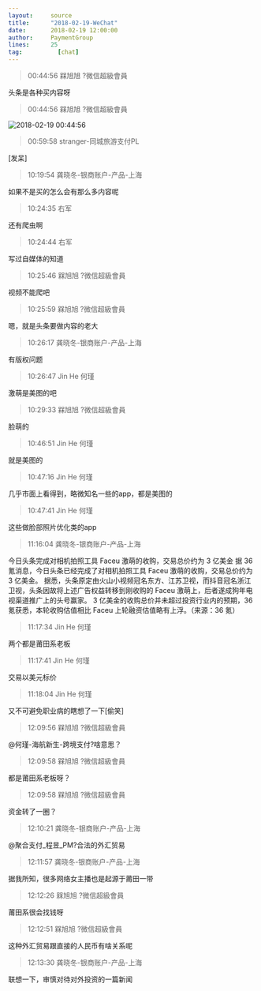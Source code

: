 ```yaml
---
layout:     source 
title:      "2018-02-19-WeChat"
date:       2018-02-19 12:00:00
author:     PaymentGroup
lines:      25 
tag:		  [chat]
---
```

> 00:44:56  槑旭旭 ?微信超級會員  
   
头条是各种买内容呀  
   
> 00:44:56  槑旭旭 ?微信超級會員  
   
![2018-02-19 00:44:56](http://static.cocolian.org/img/20180219_004456.png) 
   
> 00:59:58  stranger-同城旅游支付PL  
   
[发呆]  
   
> 10:19:54  龚晓冬-银商账户-产品-上海  
   
如果不是买的怎么会有那么多内容呢  
   
> 10:24:35  右军  
   
还有爬虫啊  
   
> 10:24:44  右军  
   
写过自媒体的知道  
   
> 10:25:46  槑旭旭 ?微信超級會員  
   
视频不能爬吧  
   
> 10:25:59  槑旭旭 ?微信超級會員  
   
嗯，就是头条要做内容的老大  
   
> 10:26:17  龚晓冬-银商账户-产品-上海  
   
有版权问题  
   
> 10:26:47  Jin He 何瑾  
   
激萌是美图的吧  
   
> 10:29:33  槑旭旭 ?微信超級會員  
   
脸萌的  
   
> 10:46:51  Jin He 何瑾  
   
就是美图的  
   
> 10:47:16  Jin He 何瑾  
   
几乎市面上看得到，略微知名一些的app，都是美图的  
   
> 10:47:41  Jin He 何瑾  
   
这些做脸部照片优化类的app  
   
> 11:16:04  龚晓冬-银商账户-产品-上海  
   
今日头条完成对相机拍照工具 Faceu 激萌的收购，交易总价约为 3 亿美金  据 36 氪消息，今日头条已经完成了对相机拍照工具 Faceu 激萌的收购，交易总价约为 3 亿美金。  据悉，头条原定由火山小视频冠名东方、江苏卫视，而抖音冠名浙江卫视，头条因故将上述广告权益转移到刚收购的 Faceu 激萌上，后者遂成狗年电视渠道推广上的头号赢家。  3 亿美金的收购总价并未超过投资行业内的预期，36 氪获悉，本轮收购估值相比 Faceu 上轮融资估值略有上浮。（来源：36 氪）  
   
> 11:17:34  Jin He 何瑾  
   
两个都是莆田系老板  
   
> 11:17:41  Jin He 何瑾  
   
交易以美元标价  
   
> 11:18:04  Jin He 何瑾  
   
又不可避免职业病的瞎想了一下[偷笑]  
   
> 12:09:56  槑旭旭 ?微信超級會員  
   
@何瑾-海航新生-跨境支付?啥意思？  
   
> 12:09:58  槑旭旭 ?微信超級會員  
   
都是莆田系老板呀？  
   
> 12:09:58  槑旭旭 ?微信超級會員  
   
资金转了一圈？  
   
> 12:10:21  龚晓冬-银商账户-产品-上海  
   
@聚合支付_程昱_PM?合法的外汇贸易  
   
> 12:11:57  龚晓冬-银商账户-产品-上海  
   
据我所知，很多网络女主播也是起源于莆田一带  
   
> 12:12:26  槑旭旭 ?微信超級會員  
   
莆田系很会找钱呀  
   
> 12:12:51  槑旭旭 ?微信超級會員  
   
这种外汇贸易跟直接的人民币有啥关系呢  
   
> 12:13:30  龚晓冬-银商账户-产品-上海  
   
联想一下，审慎对待对外投资的一篇新闻  
   
